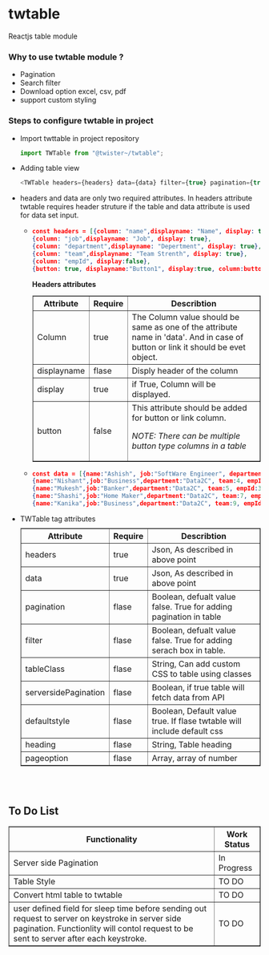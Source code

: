 # twtable
Reactjs table module

### Why to use twtable module ?
<ul>
<li>
Pagination
</li>
<li>
Search filter
</li>
<li>
Download option excel, csv, pdf
</li>
<li>
support custom styling
</li>
</ul>

### Steps to configure twtable in project
<ul>
<li>
Import twttable in project repository

```javascript
import TWTable from "@twister~/twtable";
```
</li>
<li>
Adding table view

```javascript
<TWTable headers={headers} data={data} filter={true} pagination={true} pageSize={4} heading="Demo Table"/>
```
</li>
<li>
headers and data are only two required attributes. In headers attribute twtable requires header struture if the table and data attribute is used for data set input.

<ul>
<li>

```json
const headers = [{column: "name",displayname: "Name", display: true},
{column: "job",displayname: "Job", display: true},
{column: "department",displayname: "Depertment", display: true},
{column: "team",displayname: "Team Strenth", display: true},
{column: "empId", display:false},
{button: true, displayname:"Button1", display:true, column:buttonClicked}];
```

**Headers attributes**
<table border=1 width=100% style="margin:10px 0;">
<tr>
<th width="20%">Attribute</th>
<th width=10%>Require</th>
<th>Describtion</th>
</tr>
<tr>
<td>Column</td>
<td>true</td>
<td>The Column value should be same as one of the attribute name in 'data'. And in case of button or link it should be evet object.</td>
</tr>
<tr>
<td>displayname</td>
<td>flase</td>
<td>Disply header of the column</td>
</tr>
<tr>
<td>display</td>
<td>true</td>
<td>if True, Column will be displayed.</td>
</tr>
<tr>
<td>button</td>
<td>false</td>
<td>This attribute should be added for button or link column. 

*NOTE: There can be multiple button type columns in a table*
</td>
</tr>
</table>

</li>
<li>

```json
const data = [{name:"Ashish", job:"SoftWare Engineer", department:"MB", team:3, empId:1}, 
{name:"Nishant",job:"Business",department:"Data2C", team:4, empId:2},
{name:"Mukesh",job:"Banker",department:"Data2C", team:5, empId:3},
{name:"Shashi",job:"Home Maker",department:"Data2C", team:7, empId:4},
{name:"Kanika",job:"Business",department:"Data2C", team:9, empId:5}];
```
</li>
</ul>
</li>

<li>TWTable tag attributes

<table border=1 width=100% style="margin:10px 0;">
<tr>
<th width="20%">Attribute</th>
<th width=10%>Require</th>
<th>Describtion</th>
</tr>
<tr>
<td>headers</td>
<td>true</td>
<td>Json, As described in above point</td>
</tr>
<tr>
<td>data</td>
<td>true</td>
<td>Json, As described in above point</td>
</tr>
<tr>
<td>pagination</td>
<td>flase</td>
<td>Boolean, defualt value false. True for adding pagination in table</td>
</tr>
<tr>
<td>filter</td>
<td>flase</td>
<td>Boolean, defualt value false. True for adding serach box in table.</td>
</tr>
<tr>
<td>tableClass</td>
<td>flase</td>
<td>String, Can add custom CSS to table using classes</td>
</tr>
<tr>
<td>serversidePagination</td>
<td>flase</td>
<td>Boolean, if true table will fetch data from API</td>
</tr>
<tr>
<td>defaultstyle</td>
<td>flase</td>
<td>Boolean, Default value true. If flase twtable will include default css</td>
</tr>
<tr>
<td>heading</td>
<td>flase</td>
<td>String, Table heading</td>
</tr>
<tr>
<td>pageoption</td>
<td>flase</td>
<td>Array, array of number</td>
</tr>
</table>
</li>
</ul>

<br/>
<br/>

## To Do List
<table border=1 width=100%>
<tr>
<th>
Functionality
</th>
<th>
Work Status
</th>
</tr>
<tr>
<td>
Server side Pagination
</td>
<td>
In Progress
</td>
</tr>
<tr>
<td>
Table Style
</td>
<td>
TO DO
</td>
</tr>
<tr>
<td>
Convert html table to twtable
</td>
<td>
TO DO
</td>
</tr>
<tr>
<td>
user defined field for sleep time before sending out request to server on keystroke in server side pagination. Functionlity will contol request to be sent to server after each keystroke. 
</td>
<td>
TO DO
</td>
</tr>
</table>